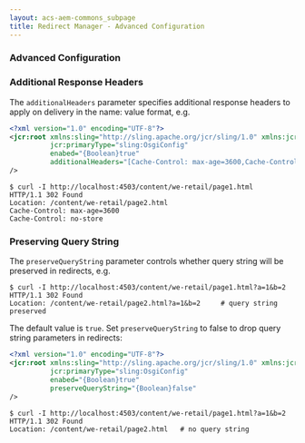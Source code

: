 ```yaml
---
layout: acs-aem-commons_subpage
title: Redirect Manager - Advanced Configuration
---
```


### Advanced Configuration

### Additional Response Headers
The `additionalHeaders` parameter specifies additional response headers to apply on delivery in the name: value format, e.g.

```xml
<?xml version="1.0" encoding="UTF-8"?>
<jcr:root xmlns:sling="http://sling.apache.org/jcr/sling/1.0" xmlns:jcr="http://www.jcp.org/jcr/1.0"
          jcr:primaryType="sling:OsgiConfig"
          enabed="{Boolean}true"
          additionalHeaders="[Cache-Control: max-age=3600,Cache-Control: no-store]"
/>
```

```shell
$ curl -I http://localhost:4503/content/we-retail/page1.html
HTTP/1.1 302 Found
Location: /content/we-retail/page2.html
Cache-Control: max-age=3600
Cache-Control: no-store
```


### Preserving Query String

The `preserveQueryString` parameter controls whether query string will be preserved in redirects, e.g.

```shell
$ curl -I http://localhost:4503/content/we-retail/page1.html?a=1&b=2
HTTP/1.1 302 Found
Location: /content/we-retail/page2.html?a=1&b=2     # query string preserved
```
The default value is `true`. Set `preserveQueryString` to false to drop query string parameters in redirects:

```xml
<?xml version="1.0" encoding="UTF-8"?>
<jcr:root xmlns:sling="http://sling.apache.org/jcr/sling/1.0" xmlns:jcr="http://www.jcp.org/jcr/1.0"
          jcr:primaryType="sling:OsgiConfig"
          enabed="{Boolean}true"
          preserveQueryString="{Boolean}false"
/>
```

```shell
$ curl -I http://localhost:4503/content/we-retail/page1.html?a=1&b=2
HTTP/1.1 302 Found
Location: /content/we-retail/page2.html   # no query string
```



